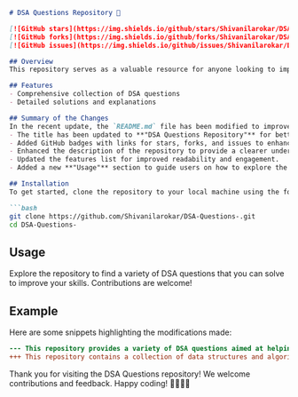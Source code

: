 ```markdown
# DSA Questions Repository 🚀

[![GitHub stars](https://img.shields.io/github/stars/Shivanilarokar/DSA-Questions-)](https://github.com/Shivanilarokar/DSA-Questions-/stargazers) 
[![GitHub forks](https://img.shields.io/github/forks/Shivanilarokar/DSA-Questions-)](https://github.com/Shivanilarokar/DSA-Questions-/network) 
[![GitHub issues](https://img.shields.io/github/issues/Shivanilarokar/DSA-Questions-)](https://github.com/Shivanilarokar/DSA-Questions-/issues)

## Overview
This repository serves as a valuable resource for anyone looking to improve their understanding of data structures and algorithms through practical questions and solutions.

## Features
- Comprehensive collection of DSA questions
- Detailed solutions and explanations

## Summary of the Changes
In the recent update, the `README.md` file has been modified to improve clarity and structure. The following changes were made:
- The title has been updated to **"DSA Questions Repository"** for better clarity.
- Added GitHub badges with links for stars, forks, and issues to enhance visibility.
- Enhanced the description of the repository to provide a clearer understanding of its purpose.
- Updated the features list for improved readability and engagement.
- Added a new **"Usage"** section to guide users on how to explore the repository effectively.

## Installation
To get started, clone the repository to your local machine using the following command:

```bash
git clone https://github.com/Shivanilarokar/DSA-Questions-.git
cd DSA-Questions-
```

## Usage
Explore the repository to find a variety of DSA questions that you can solve to improve your skills. Contributions are welcome!

## Example
Here are some snippets highlighting the modifications made:

```diff
--- This repository provides a variety of DSA questions aimed at helping you improve your data structures and algorithms skills.
+++ This repository contains a collection of data structures and algorithms (DSA) questions designed to help you enhance your coding skills.
```

Thank you for visiting the DSA Questions repository! We welcome contributions and feedback. Happy coding! 👩‍💻👨‍💻
```
